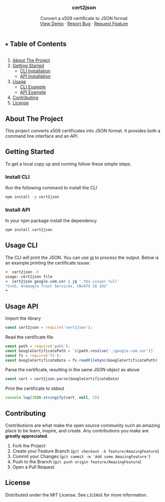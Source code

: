<!--
*** Thanks for checking out the Best-README-Template. If you have a suggestion
*** that would make this better, please fork the repo and create a pull request
*** or simply open an issue with the tag "enhancement".
*** Thanks again! Now go create something AMAZING! :D
***
***
***
*** To avoid retyping too much info. Do a search and replace for the following:
*** twitter_handle, email, project_title, project_description
-->



<!-- PROJECT LOGO -->
<p align="center">
  <h3 align="center">cert2json</h3>

  <p align="center">
    Convert a x509 certificate to JSON format
    <br />
    <a href="https://github.com/philwantsfish/cert2json">View Demo</a>
    ·
    <a href="https://github.com/philwantsfish/cert2json/issues">Report Bug</a>
    ·
    <a href="https://github.com/philwantsfish/cert2json/issues">Request Feature</a>
  </p>
</p>



<!-- TABLE OF CONTENTS -->
<details open="open">
  <summary><h2 style="display: inline-block">Table of Contents</h2></summary>
  <ol>
    <li>
      <a href="#about-the-project">About The Project</a>
    </li>
    <li>
      <a href="#getting-started">Getting Started</a>
      <ul>
        <li><a href="#installation">CLI Installation</a></li>
        <li><a href="#installation">API Installation</a></li>
      </ul>
    </li>
    <li>
        <a href="#usage">Usage</a>
        <ul>
            <li><a href="#installation">CLI Example</a></li>
            <li><a href="#installation">API Example</a></li>
        </ul>
    </li>
    <li><a href="#contributing">Contributing</a></li>
    <li><a href="#license">License</a></li>
  </ol>
</details>



<!-- ABOUT THE PROJECT -->
## About The Project

This project converts x509 certificates into JSON format. It provides both a command line interface and an API. 


<!-- GETTING STARTED -->
## Getting Started

To get a local copy up and running follow these simple steps.

### Install CLI

Run the following command to install the CLI

```sh
npm install -g cert2json
```


### Install API

In your npm package install the dependency

```sh
npm install cert2json
```


<!-- USAGE EXAMPLES -->
## Usage CLI

The CLI will print the JSON. You can use [jq](https://github.com/stedolan/jq) to process the output. Below is an example printing the certificate issuer.

```sh
➜  cert2json -h
usage: cert2json file
➜  cert2json google.com.cer | jq '.tbs.issuer.full'
"C=US, O=Google Trust Services, CN=GTS CA 1O1"
➜  
```

## Usage API

Import the library

```javascript
const cert2json = require('cert2json');
```

Read the certificate file

```javascript
const path = require('path');
const GoogleCertificatePath = `${path.resolve('./google.com.cer')}`
const fs = require('fs');
const GoogleCertificateData = fs.readFileSync(GoogleCertificatePath)
```

Parse the certificate, resulting in the same JSON object as above

```javascript
const cert = cert2json.parse(GoogleCertificateData)
```

Print the certificate to stdout

```javascript
console.log(JSON.stringify(cert, null, 2))
```


<!-- CONTRIBUTING -->
## Contributing

Contributions are what make the open source community such an amazing place to be learn, inspire, and create. Any contributions you make are **greatly appreciated**.

1. Fork the Project
2. Create your Feature Branch (`git checkout -b feature/AmazingFeature`)
3. Commit your Changes (`git commit -m 'Add some AmazingFeature'`)
4. Push to the Branch (`git push origin feature/AmazingFeature`)
5. Open a Pull Request

<!-- LICENSE -->
## License

Distributed under the MIT License. See `LICENSE` for more information.

